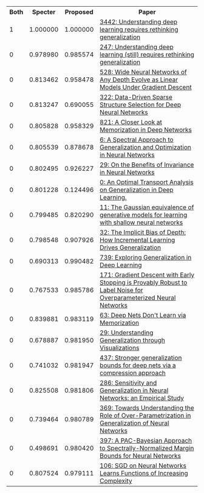 <html><table><tr>
<th>Both</th>
<th>Specter</th>
<th>Proposed</th>
<th>Paper</th>
</tr>
<tr>
<td>1</td>
<td>1.000000</td>
<td>1.000000</td>
<td><a href="https://www.semanticscholar.org/paper/54ddb00fa691728944fd8becea90a373d21597cf">3442: Understanding deep learning requires rethinking generalization</a></td>
</tr>
<tr>
<td>0</td>
<td>0.978980</td>
<td>0.985574</td>
<td><a href="https://www.semanticscholar.org/paper/2f65c6ac06bfcd992d4dd75f0099a072f5c3cc8c">247: Understanding deep learning (still) requires rethinking generalization</a></td>
</tr>
<tr>
<td>0</td>
<td>0.813462</td>
<td>0.958478</td>
<td><a href="https://www.semanticscholar.org/paper/9f9fc406c76255fec51a6196ce167c0ff1d1efc0">528: Wide Neural Networks of Any Depth Evolve as Linear Models Under Gradient Descent</a></td>
</tr>
<tr>
<td>0</td>
<td>0.813247</td>
<td>0.690055</td>
<td><a href="https://www.semanticscholar.org/paper/2adb616a77fe28b49be2a2d66cccf2d7400e4a04">322: Data-Driven Sparse Structure Selection for Deep Neural Networks</a></td>
</tr>
<tr>
<td>0</td>
<td>0.805828</td>
<td>0.958329</td>
<td><a href="https://www.semanticscholar.org/paper/5ddd38a5df945e4afee68d96ed51fd6ca1f7d4cf">821: A Closer Look at Memorization in Deep Networks</a></td>
</tr>
<tr>
<td>0</td>
<td>0.805539</td>
<td>0.878678</td>
<td><a href="https://www.semanticscholar.org/paper/bb6c9ca521212e5bc5fd62ef4a5bd60a34768275">6: A Spectral Approach to Generalization and Optimization in Neural Networks</a></td>
</tr>
<tr>
<td>0</td>
<td>0.802495</td>
<td>0.926227</td>
<td><a href="https://www.semanticscholar.org/paper/be0f6dd323880f6130b78f9ad6239edc0d597f9f">29: On the Benefits of Invariance in Neural Networks</a></td>
</tr>
<tr>
<td>0</td>
<td>0.801228</td>
<td>0.124496</td>
<td><a href="https://www.semanticscholar.org/paper/c004d0ca3105032be918b5895258daf3c4ae9030">0: An Optimal Transport Analysis on Generalization in Deep Learning.</a></td>
</tr>
<tr>
<td>0</td>
<td>0.799485</td>
<td>0.820290</td>
<td><a href="https://www.semanticscholar.org/paper/b87a3a9a6c31982eb56a8161f75ae79537ac8566">11: The Gaussian equivalence of generative models for learning with shallow neural networks</a></td>
</tr>
<tr>
<td>0</td>
<td>0.798548</td>
<td>0.907926</td>
<td><a href="https://www.semanticscholar.org/paper/b85fc5a54f59478cefd36ba9e9e8fdde59e5d415">32: The Implicit Bias of Depth: How Incremental Learning Drives Generalization</a></td>
</tr>
<tr>
<td>0</td>
<td>0.690313</td>
<td>0.990482</td>
<td><a href="https://www.semanticscholar.org/paper/d53fb3feeeab07a0d70bf466dd473ec6052ecc07">739: Exploring Generalization in Deep Learning</a></td>
</tr>
<tr>
<td>0</td>
<td>0.767533</td>
<td>0.985786</td>
<td><a href="https://www.semanticscholar.org/paper/29090beb90c184a9aaf7aa610bfed5ee1631d2f2">171: Gradient Descent with Early Stopping is Provably Robust to Label Noise for Overparameterized Neural Networks</a></td>
</tr>
<tr>
<td>0</td>
<td>0.839881</td>
<td>0.983119</td>
<td><a href="https://www.semanticscholar.org/paper/0ebb83e5c28719c7b5cb5bc482e62f835fb0d116">63: Deep Nets Don't Learn via Memorization</a></td>
</tr>
<tr>
<td>0</td>
<td>0.678887</td>
<td>0.981950</td>
<td><a href="https://www.semanticscholar.org/paper/4ab10d6b989cc38b95a36e4fa346b80b7d993e56">29: Understanding Generalization through Visualizations</a></td>
</tr>
<tr>
<td>0</td>
<td>0.741032</td>
<td>0.981947</td>
<td><a href="https://www.semanticscholar.org/paper/a9022d8ffb5e417458fba9a280f90c1b08cb6c73">437: Stronger generalization bounds for deep nets via a compression approach</a></td>
</tr>
<tr>
<td>0</td>
<td>0.825508</td>
<td>0.981806</td>
<td><a href="https://www.semanticscholar.org/paper/e837dfa120e8ce3cd587bde7b0787ef43fa7832d">286: Sensitivity and Generalization in Neural Networks: an Empirical Study</a></td>
</tr>
<tr>
<td>0</td>
<td>0.739464</td>
<td>0.980789</td>
<td><a href="https://www.semanticscholar.org/paper/06ee9741730e4a2c7c8cdf643f5f34bc497a0b7c">369: Towards Understanding the Role of Over-Parametrization in Generalization of Neural Networks</a></td>
</tr>
<tr>
<td>0</td>
<td>0.498691</td>
<td>0.980420</td>
<td><a href="https://www.semanticscholar.org/paper/4fc3ee440c2b0f66255a9e6966cee871ee0cc6da">397: A PAC-Bayesian Approach to Spectrally-Normalized Margin Bounds for Neural Networks</a></td>
</tr>
<tr>
<td>0</td>
<td>0.807524</td>
<td>0.979111</td>
<td><a href="https://www.semanticscholar.org/paper/4e431827bf1ed1d8c435c01e75b12c79ba968721">106: SGD on Neural Networks Learns Functions of Increasing Complexity</a></td>
</tr>
</table></html>
